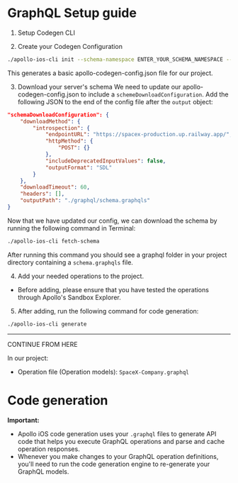 # GraphQL Setup guide

1. Setup Codegen CLI

2. Create your Codegen Configuration
```bash
./apollo-ios-cli init --schema-namespace ENTER_YOUR_SCHEMA_NAMESPACE --module-type swiftPackageManager
```
This generates a basic apollo-codegen-config.json file for our project.

3. Download your server's schema
We need to update our apollo-codegen-config.json to include a `schemeDownloadConfiguration`. Add the following JSON to the end of the config file after the `output` object:
```json
"schemaDownloadConfiguration": {
    "downloadMethod": {
        "introspection": {
            "endpointURL": "https://spacex-production.up.railway.app/",
            "httpMethod": {
                "POST": {}
            },
            "includeDeprecatedInputValues": false,
            "outputFormat": "SDL"
        }
    },
    "downloadTimeout": 60,
    "headers": [],
    "outputPath": "./graphql/schema.graphqls"
}
```
Now that we have updated our config, we can download the schema by running the following command in Terminal:
```bash
./apollo-ios-cli fetch-schema
```
After running this command you should see a graphql folder in your project directory containing a `schema.graphqls` file.

4. Add your needed operations to the project.
- Before adding, please ensure that you have tested the operations through Apollo's Sandbox Explorer.

5. After adding, run the following command for code generation:
```bash
./apollo-ios-cli generate
```

------------------
CONTINUE FROM HERE


In our project:
- Operation file (Operation models): `SpaceX-Company.graphql`



# Code generation

**Important:**
- Apollo iOS code generation uses your `.graphql` files to generate API code that helps you execute GraphQL operations and parse and cache operation responses.
- Whenever you make changes to your GraphQL operation definitions, you'll need to run the code generation engine to re-generate your GraphQL models.
